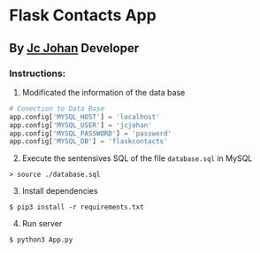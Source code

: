 # Flask Contacts App
## By [Jc Johan][instagram] Developer

### Instructions:

1. Modificated the information of the data base

```python
# Conection to Data Base
app.config['MYSQL_HOST'] = 'localhost'
app.config['MYSQL_USER'] = 'jcjohan'
app.config['MYSQL_PASSWORD'] = 'password'
app.config['MYSQL_DB'] = 'flaskcontacts'
```

2. Execute the sentensives SQL of the file `database.sql` in MySQL

```mysql
> source ./database.sql
```

3. Install dependencies

```shell
$ pip3 install -r requirements.txt
```

4. Run server

```shell
$ python3 App.py
```

<!-- Links -->
[instagram]: https://instagram.com/jcboxing2707